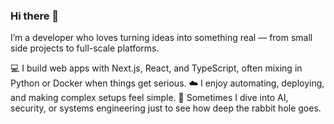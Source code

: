 ### Hi there 👋
I’m a developer who loves turning ideas into something real — from small side projects to full-scale platforms.

💻 I build web apps with Next.js, React, and TypeScript, often mixing in Python or Docker when things get serious.
☁️ I enjoy automating, deploying, and making complex setups feel simple.
🧠 Sometimes I dive into AI, security, or systems engineering just to see how deep the rabbit hole goes.

<!--
**Auxburger/auxburger** is a ✨ _special_ ✨ repository because its `README.md` (this file) appears on your GitHub profile.

Here are some ideas to get you started:

- 🔭 I’m currently working on ...
- 🌱 I’m currently learning ...
- 👯 I’m looking to collaborate on ...
- 🤔 I’m looking for help with ...
- 💬 Ask me about ...
- 📫 How to reach me: ...
- 😄 Pronouns: ...
- ⚡ Fun fact: ...
-->
